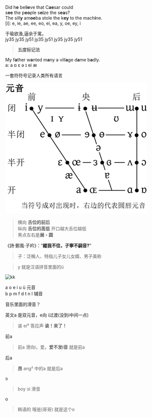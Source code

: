 
Did h**e** bel**ie**ve that C**ae**sar could  
s**ee** the p**eo**ple s**ei**ze the s**ea**s?  
The sill**y** am**oe**ba stole the k**ey** to the mach**i**ne.    
[i]: e, ie, ae, ee, eo, ei, ea, y, oe, ey, i    

于瑜欲渔,逼余于寓。  
jy35 jy35 jy51 jy35 jy51 jy35 jy35 jy51  
> **五度标记法**    

My f**a**ther w**a**nted m**a**ny a vill**a**ge d**a**me b**a**dly.  
a: a ɒ ɛ ə ɪ ei æ  

一套符符号记录人类所有语言  


![元音](../img/IPA/IPAvowels.png)  

> 横向 **舌位的前后**   
纵向    **舌位的高低**  开口越大舌位越低  
黑点左右是**展・圆**  

《詩·鄭風·子衿》：“**縱我不往，子寧不嗣音?**”  
>子：泛稱人、特指儿子女儿女婿、男子美称  

> y 就是汉语拼音里面的ü   

![ kk](../img/IPA/IPA・KK.jpg)  




a o e i u ü 元音  
b p m f d t n l 辅音  

音乐里面的滑音？  

英文a 是双元音，e向 i过渡(没到i中间一点)   
> 诶  ei⁴  答应声  **诶！来了！**   

前a  
> 前a 滑向i，爱。**爱不发i音** 就是前a      

后a  
> **昂** ang²  中的a 就是后a  

ɔ  
> boy ɔi 滑音   

o  
> 韩语的 哦爸(哥哥) 就是这个o   










  

 



